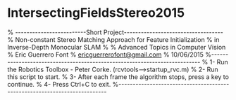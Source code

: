 # IntersectingFieldsStereo2015

% -------------------------Short Project-----------------------------------
% Non-constant Stereo Matching Approach for Feature Initialization 
% in Inverse-Depth Monocular SLAM
%
% Advanced Topics in Computer Vision
% Eric Guerrero Font
% ericguerrerofont@gmail.com
% 10/06/2015
%--------------------------------------------------------------------------
% 1- Run the Robotics Toolbox - Peter Corke.  (rcvtools-->startup_rvc.m)
% 2- Run this script to start.
% 3- After each frame the algorithm stops, press a key to continue.
% 4- Press Ctrl+C to exit.
%--------------------------------------------------------------------------